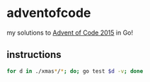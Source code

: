 # adventofcode

my solutions to [Advent of Code 2015](http://adventofcode.com/2015) in Go!


## instructions

```sh
for d in ./xmas*/*; do; go test $d -v; done
```
